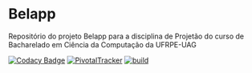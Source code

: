 # Belapp

Repositório do projeto Belapp para a disciplina de Projetão do curso de Bacharelado em Ciência da Computação da UFRPE-UAG

[![Codacy Badge](https://api.codacy.com/project/badge/Grade/3170e003e0734cb59e244db7e0c02185)](https://app.codacy.com/app/flpdias14/Belapp?utm_source=github.com&utm_medium=referral&utm_content=FagnerPulca/Belapp&utm_campaign=Badge_Grade_Dashboard)
[![PivotalTracker](https://img.shields.io/badge/Pivotal%20Tracker-userstories-orange.svg)](https://www.pivotaltracker.com/n/projects/2199974)
[![build](https://img.shields.io/travis/:user/:repo.svg)](https://travis-ci.org/FagnerPulca/Belapp)
